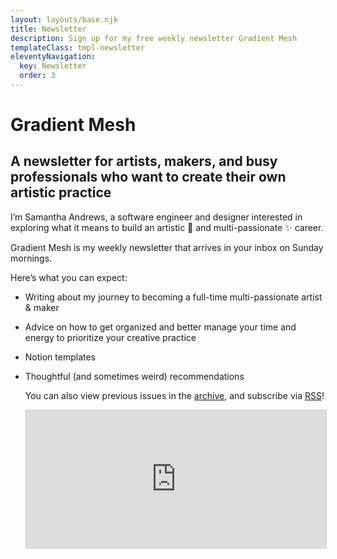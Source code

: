 ```yaml
---
layout: layouts/base.njk
title: Newsletter
description: Sign up for my free weekly newsletter Gradient Mesh
templateClass: tmpl-newsletter
eleventyNavigation:
  key: Newsletter
  order: 3
---
```


# Gradient Mesh

## A newsletter for artists, makers, and busy professionals who want to create their own artistic practice

I’m Samantha Andrews, a software engineer and designer interested in exploring what it means to build an artistic 🎨 and multi-passionate ✨ career.

Gradient Mesh is my weekly newsletter that arrives in your inbox on Sunday mornings.

Here’s what you can expect:

- Writing about my journey to becoming a full-time multi-passionate artist & maker
- Advice on how to get organized and better manage your time and energy to prioritize your creative practice
- Notion templates
- Thoughtful (and sometimes weird) recommendations

  You can also view previous issues in the [archive](https://buttondown.email/samantha-andrews/archive), and subscribe via [RSS](https://buttondown.email/samantha-andrews/rss)!

  <iframe
  scrolling="no"
  style="width:100%!important;height:220px;border:1px #ccc solid !important"
  src="https://buttondown.email/samantha-andrews?as_embed=true"
  ></iframe><br /><br />
